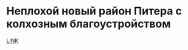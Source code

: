 # Неплохой новый район Питера с колхозным благоустройством



[LINK](https://varlamov.ru/2502935.html)